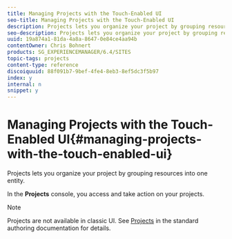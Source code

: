 ```yaml
---
title: Managing Projects with the Touch-Enabled UI
seo-title: Managing Projects with the Touch-Enabled UI
description: Projects lets you organize your project by grouping resources into one entity.
seo-description: Projects lets you organize your project by grouping resources into one entity.
uuid: 19a874a1-81da-4a8a-8647-0e84ce4aa94b
contentOwner: Chris Bohnert
products: SG_EXPERIENCEMANAGER/6.4/SITES
topic-tags: projects
content-type: reference
discoiquuid: 88f091b7-9bef-4fe4-8eb3-8ef5dc3f5b97
index: y
internal: n
snippet: y
---
```


# Managing Projects with the Touch-Enabled UI{#managing-projects-with-the-touch-enabled-ui}

Projects lets you organize your project by grouping resources into one entity.

In the **Projects** console, you access and take action on your projects.

>[!NOTE]
>
>Projects are not available in classic UI. See [Projects](../../../sites/authoring/using/projects.md) in the standard authoring documentation for details.

